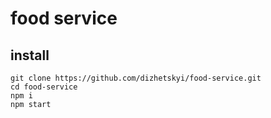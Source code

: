 # food service

## install

```
git clone https://github.com/dizhetskyi/food-service.git
cd food-service
npm i
npm start
```

